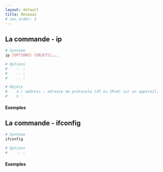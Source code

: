 ```yaml
---
layout: default
title: Réseaux
# nav_order: 3
---
```


## La commande - ip

```bash
# Syntaxe
ip [OPTIONS] [OBJETS]...

# Options
#    -. :
#    -. :
#    -. :

# Objets
#    a / address : adresse de protocole (IP ou IPv6) sur un appareil.
#    n :
```

#### Exemples

## La commande - ifconfig

```bash
# Syntaxe
ifconfig

# Options
#    -. :
```

#### Exemples
